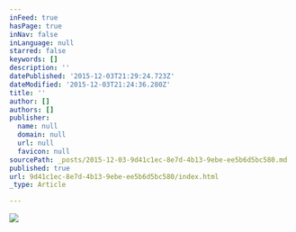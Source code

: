 ```yaml
---
inFeed: true
hasPage: true
inNav: false
inLanguage: null
starred: false
keywords: []
description: ''
datePublished: '2015-12-03T21:29:24.723Z'
dateModified: '2015-12-03T21:24:36.280Z'
title: ''
author: []
authors: []
publisher:
  name: null
  domain: null
  url: null
  favicon: null
sourcePath: _posts/2015-12-03-9d41c1ec-8e7d-4b13-9ebe-ee5b6d5bc580.md
published: true
url: 9d41c1ec-8e7d-4b13-9ebe-ee5b6d5bc580/index.html
_type: Article

---
```

![](https://the-grid-user-content.s3-us-west-2.amazonaws.com/f63e899c-525a-4e6c-b4a5-339bf6e35277.png)